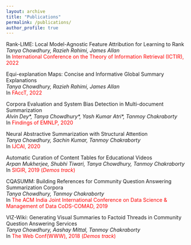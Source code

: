 ```yaml
---
layout: archive
title: "Publications"
permalink: /publications/
author_profile: true
---
```


Rank-LIME: Local Model-Agnostic Feature Attribution for Learning to Rank \
*Tanya Chowdhury, Razieh Rahimi, James Allan*\
In <span style="color:red">International Conference on the Theory of Information Retrieval (ICTIR), 2022</span>

Equi-explanation Maps: Concise and Informative Global Summary Explanations \
*Tanya Chowdhury, Razieh Rahimi, James Allan*\
In <span style="color:red">FAccT, 2022</span>

Corpora Evaluation and System Bias Detection in Multi-document Summarization \
*Alvin Dey\*, Tanya Chowdhury\*, Yash Kumar Atri\*, Tanmoy Chakraborty*\
In <span style="color:red">Findings of EMNLP, 2020</span>

Neural Abstractive Summarization with Structural Attention\
*Tanya Chowdhury, Sachin Kumar, Tanmoy Chakraborty*\
In <span style="color:red">IJCAI, 2020</span>

Automatic Curation of Content Tables for Educational Videos\
*Arpan Mukherjee, Shubhi Tiwari, Tanya Chowdhury, Tanmoy Chakraborty*\
In <span style="color:red">SIGIR, 2019 (*Demos track*)</span>

CQASUMM: Building References for Community Question Answering Summarization Corpora\
*Tanya Chowdhury, Tanmoy Chakraborty*\
In <span style="color:red">The ACM India Joint International Conference on Data Science & Management of Data CoDS-COMAD, 2019</span>

VIZ-Wiki: Generating Visual Summaries to Factoid Threads in Community Question Answering Services\
*Tanya Chowdhury, Aashay Mittal, Tanmoy Chakraborty*\
In <span style="color:red">The Web Conf(WWW), 2018 (*Demos track*)</span>
